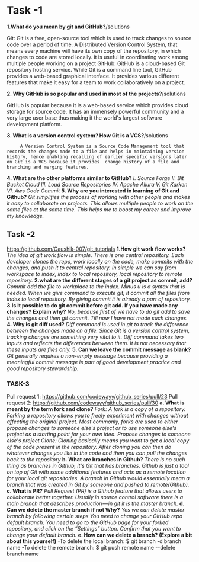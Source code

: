  # Task -1
**1.What do you mean by git and GitHub?**/solutions

Git:
 Git is a free, open-source tool which is used to track changes to source code over a period of time. A Distributed Version Control System, that means every machine will have its own copy of the repository, in which changes to code are stored locally. it is useful in coordinating work among multiple people working on a project
GitHub:
 GitHub is a cloud-based Git repository hosting service. While Git is a command line tool, GitHub provides a web-based graphical interface. It provides various different features that make it easy for a team to work collaboratively on a project.
 
**2. Why GitHub is so popular and used in most of the projects?**/solutions

 GitHub is popular because it is a web-based service which provides cloud storage for source code. It has an immensely powerful community and a very large user base thus making it the world's largest software development platform.
 
**3. What is a version control system? How Git is a VCS?**/solutions

         A Version Control System is a Source Code Management tool that records the changes made to a file and helps in maintaining version history, hence enabling recalling of earlier specific versions later on Git is a VCS because it provides  change history of a file and branching and merging features.
**4. What are the other platforms similar to GitHub?**
                      *I.        Source Forge
                     II.        Bit Bucket Cloud
                   III.        Loud Source Repositories
                  IV.        Apache Allura
                    V.        Git Karken
                  VI.        Aws Code Commit*
**5. Why are you interested in learning of Git and Github?**
           *Git simplifies the process of working with other people and makes it easy to collaborate on projects. This allows multiple people to work on the same files at the same time. This helps me to boost my career and improve my knowledge.*
	
	
	
## Task -2

https://github.com/Gaushik-007/git_tutorials
**1.How git work flow works?**
 	   *The idea of git work flow is simple. There is one central repository. Each developer clones the repo, work locally on the code, make commits with the changes, and push it to central repository. In simple we can say from workspace to index, index to local repository, local repository to remote repository.*
**2.what are the different stages of a git project as commit, add?**
    	*Commit add the file to workplace to the index. Minus u is a syntax that is needed. When we give command to execute git, it commit all the files from index to local repository. By giving commit it is already a part of repository.*
**3.Is it possible to do git commit before git add. If you have made any changes? Explain why?**
   	*No, because first of we have to do git add to save the changes and then git commit. Till now I have not made such changes.*
**4. Why is git diff used?**
   	*Diff command is used in git to track the difference between the changes made on a file. Since Git is a version control system, tracking changes are something very vital to it. Diff command takes two inputs and reflects the differences between them. It is not necessary that these inputs are files only.*
**5. Can we leave the commit message as blank?**
   	*Git generally requires a non-empty message because providing a meaningful commit message is part of good development practice and good repository stewardship.*
             
### TASK-3
Pull request 1: https://github.com/codewayy/github_series/pull/23
Pull request 2: https://github.com/codewayy/github_series/pull/30
**a. What  is meant by the term fork and clone?**
*Fork:
A fork is a copy of a repository. Forking a repository allows you to freely experiment with changes without affecting the original project.
Most commonly, forks are used to either propose changes to someone else's project or to use someone else's project as a starting point for your own idea.
Propose changes to someone else's project
Clone:
Cloning basically means you want to get a local copy of the code present in the repository.
After cloning you can then do whatever changes you like in the code and then you can pull the changes back to the repository*
**b. What are branches in Github?**
*There is no such thing as branches in Github, it's Git that has branches.
Github is just a tool on top of Git with some additional features and acts as a remote location for your local git repositories.
A branch in Github would essentially mean a branch that was created in Git by someone and pushed to remote(Github).*
**c. What is PR?**
*Pull Request (PR) is a Github feature that allows users to collaborate better together.
Usually in source control software there is a main branch that describes production — in git it is the master branch.*
**d. Can we delete the master branch if not Why?**
*Yes we can delete master branch by following certain steps
You need to change your GitHub repo default branch.
You need to go to the GitHub page for your forked repository, and click on the “Settings” button.
Confirm that you want to change your default branch.*
**e. How can we delete a branch? (Explore a bit about this yourself)**
-To delete the local branch: $ git branch -d branch name
-To delete the remote branch: $ git push remote name --delete branch name




